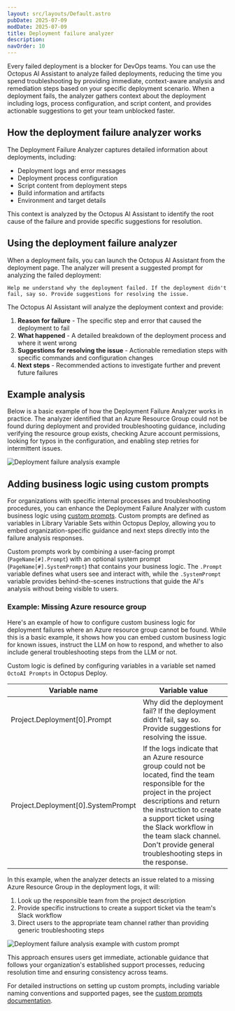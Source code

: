 ```yaml
---
layout: src/layouts/Default.astro
pubDate: 2025-07-09
modDate: 2025-07-09
title: Deployment failure analyzer
description: 
navOrder: 10
---
```


Every failed deployment is a blocker for DevOps teams. You can use the Octopus AI Assistant to analyze failed deployments, reducing the time you spend troubleshooting by providing immediate, context-aware analysis and remediation steps based on your specific deployment scenario. When a deployment fails, the analyzer gathers context about the deployment including logs, process configuration, and script content, and provides actionable suggestions to get your team unblocked faster.

## How the deployment failure analyzer works

The Deployment Failure Analyzer captures detailed information about deployments, including:

- Deployment logs and error messages
- Deployment process configuration
- Script content from deployment steps
- Build information and artifacts
- Environment and target details

This context is analyzed by the Octopus AI Assistant to identify the root cause of the failure and provide specific suggestions for resolution.

## Using the deployment failure analyzer

When a deployment fails, you can launch the Octopus AI Assistant from the deployment page. The analyzer will present a suggested prompt for analyzing the failed deployment:

```text
Help me understand why the deployment failed. If the deployment didn't fail, say so. Provide suggestions for resolving the issue.
```

The Octopus AI Assistant will analyze the deployment context and provide:

1. **Reason for failure** - The specific step and error that caused the deployment to fail
2. **What happened** - A detailed breakdown of the deployment process and where it went wrong
3. **Suggestions for resolving the issue** - Actionable remediation steps with specific commands and configuration changes
4. **Next steps** - Recommended actions to investigate further and prevent future failures

## Example analysis

Below is a basic example of how the Deployment Failure Analyzer works in practice. The analyzer identified that an Azure Resource Group could not be found during deployment and provided troubleshooting guidance, including verifying the resource group exists, checking Azure account permissions, looking for typos in the configuration, and enabling step retries for intermittent issues.

![Deployment failure analysis example](/docs/img/octopus-ai-assistant/deployment-failure-analyzer-example.png)

## Adding business logic using custom prompts

For organizations with specific internal processes and troubleshooting procedures, you can enhance the Deployment Failure Analyzer with custom business logic using [custom prompts](/docs/octopus-ai-assistant/custom-prompts). Custom prompts are defined as variables in Library Variable Sets within Octopus Deploy, allowing you to embed organization-specific guidance and next steps directly into the failure analysis responses.

Custom prompts work by combining a user-facing prompt (`PageName[#].Prompt`) with an optional system prompt (`PageName[#].SystemPrompt`) that contains your business logic. The `.Prompt` variable defines what users see and interact with, while the `.SystemPrompt` variable provides behind-the-scenes instructions that guide the AI's analysis without being visible to users.

### Example: Missing Azure resource group

Here's an example of how to configure custom business logic for deployment failures where an Azure resource group cannot be found. While this is a basic example, it shows how you can embed custom business logic for known issues, instruct the LLM on how to respond, and whether to also include general troubleshooting steps from the LLM or not.

Custom logic is defined by configuring variables in a variable set named `OctoAI Prompts` in Octopus Deploy.

| Variable name | Variable value |
|-----------|-------------|
| Project.Deployment[0].Prompt | Why did the deployment fail? If the deployment didn't fail, say so. Provide suggestions for resolving the issue. |
| Project.Deployment[0].SystemPrompt | If the logs indicate that an Azure resource group could not be located, find the team responsible for the project in the project descriptions and return the instruction to create a support ticket using the Slack workflow in the team slack channel. Don't provide general troubleshooting steps in the response.|

In this example, when the analyzer detects an issue related to a missing Azure Resource Group in the deployment logs, it will:

1. Look up the responsible team from the project description
2. Provide specific instructions to create a support ticket via the team's Slack workflow
3. Direct users to the appropriate team channel rather than providing generic troubleshooting steps

![Deployment failure analysis example with custom prompt](/docs/img/octopus-ai-assistant/deployment-failure-analyzer-custom-prompt-example.png)

This approach ensures users get immediate, actionable guidance that follows your organization's established support processes, reducing resolution time and ensuring consistency across teams.

For detailed instructions on setting up custom prompts, including variable naming conventions and supported pages, see the [custom prompts documentation](/docs/octopus-ai-assistant/custom-prompts).
